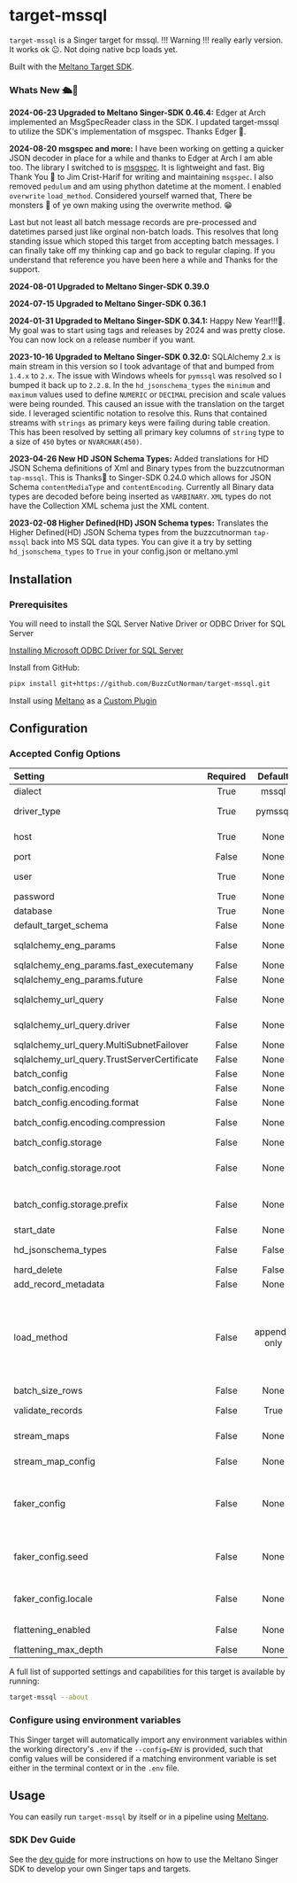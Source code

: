 # target-mssql

`target-mssql` is a Singer target for mssql. !!! Warning !!! really early version.  It works ok 😐.  Not doing native bcp loads yet.

Built with the [Meltano Target SDK](https://sdk.meltano.com).
### Whats New 🛳️🎉
**2024-06-23 Upgraded to Meltano Singer-SDK 0.46.4:** Edger at Arch implemented an MsgSpecReader class in the SDK.  I updated target-mssql to utilize the SDK's implementation of msgspec.  Thanks Edger 🙏.

**2024-08-20 msgspec and more:**  I have been working on getting a quicker JSON decoder in place for a while and thanks to Edger at Arch I am able too.  The library I switched to is [msgspec]( https://jcristharif.com/msgspec/). It is lightweight and fast.  Big Thank You 🙏 to Jim Crist-Harif for writing and maintaining `msgspec`. I also removed `pedulum` and am using phython datetime at the moment. I enabled `overwrite` `load_method`.  Considered yourself warned that, There be monsters 🧌 of ye own making using the overwrite method. 😁 

Last but not least all batch message records are pre-processed and datetimes parsed just like orginal non-batch loads.  This resolves that long standing issue which stoped this target from accepting batch messages.  I can finally take off my thinking cap and go back to regular claping.  If you understand that reference you have been here a while and Thanks for the support.

**2024-08-01 Upgraded to Meltano Singer-SDK 0.39.0**

**2024-07-15 Upgraded to Meltano Singer-SDK 0.36.1**

**2024-01-31 Upgraded to Meltano Singer-SDK 0.34.1:** Happy New Year!!!🎉.  My goal was to start using tags and releases by 2024 and was pretty close.  You can now lock on a release number if you want. 

**2023-10-16 Upgraded to Meltano Singer-SDK 0.32.0:** SQLAlchemy 2.x is main stream in this version so I took advantage of that and bumped from `1.4.x` to `2.x`.  The issue with Windows wheels for `pymssql` was resolved so I bumped it back up to `2.2.8`. In the `hd_jsonschema_types` the `minimum` and `maximum` values used to define `NUMERIC` or `DECIMAL` precision and scale values were being rounded.  This caused an issue with the translation on the target side.  I leveraged scientific notation to resolve this. Runs that contained streams with `strings` as primary keys were failing during table creation.  This has been resolved by setting all primary key columns of `string` type to a size of `450` bytes or `NVARCHAR(450)`.  

**2023-04-26 New HD JSON Schema Types:**  Added translations for HD JSON Schema definitions of Xml and Binary types from the buzzcutnorman `tap-mssql`.  This is Thanks🙏 to Singer-SDK 0.24.0 which allows for JSON Schema `contentMediaType` and `contentEncoding`.  Currently all Binary data types are decoded before being inserted as `VARBINARY`.  `XML` types do not have the Collection XML schema just the XML content.

**2023-02-08 Higher Defined(HD) JSON Schema types:**  Translates the Higher Defined(HD) JSON Schema types from the buzzcutnorman `tap-mssql` back into MS SQL data types.  You can give it a try by setting `hd_jsonschema_types` to `True` in your config.json or meltano.yml
<!--

Developer TODO: Update the below as needed to correctly describe the install procedure. For instance, if you do not have a PyPi repo, or if you want users to directly install from your git repo, you can modify this step as appropriate.
-->
## Installation
<!--
Install from PyPi:

```bash
pipx install target-mssql
```
-->
### Prerequisites
You will need to install the SQL Server Native Driver or ODBC Driver for SQL Server

[Installing Microsoft ODBC Driver for SQL Server](https://learn.microsoft.com/en-us/sql/connect/odbc/windows/system-requirements-installation-and-driver-files?view=sql-server-ver16#installing-microsoft-odbc-driver-for-sql-server)

Install from GitHub:

```bash
pipx install git+https://github.com/BuzzCutNorman/target-mssql.git
```

Install using [Meltano](https://www.meltano.com) as a [Custom Plugin](https://docs.meltano.com/guide/plugin-management#custom-plugins)


## Configuration

### Accepted Config Options

<!--
Developer TODO: Provide a list of config options accepted by the target.

This section can be created by copy-pasting the CLI output from:

```
target-mssql --about --format=markdown
```
-->
| Setting | Required | Default | Description |
|:--------|:--------:|:-------:|:------------|
| dialect | True     | mssql   | The Dialect of SQLAlchamey |
| driver_type | True     | pymssql | The Python Driver you will be using to<BR/>connect to the SQL server |
| host | True     | None    | The FQDN of the Host serving out the<BR/>SQL Instance |
| port | False    | None    | The port on which SQL awaiting connection |
| user | True     | None    | The User Account who has been granted<BR/>access to the SQL Server |
| password | True     | None    | The Password for the User account |
| database | True     | None    | The Default database for this connection |
| default_target_schema | False    | None    | The Default schema to place all streams |
| sqlalchemy_eng_params | False    | None    | SQLAlchemy Engine Paramaters:<BR/>fast_executemany, future |
| sqlalchemy_eng_params.fast_executemany | False    | None    | Fast Executemany Mode: True, False |
| sqlalchemy_eng_params.future | False    | None    | Run the engine in 2.0 mode: True, False |
| sqlalchemy_url_query | False    | None    | SQLAlchemy URL Query options: driver, MultiSubnetFailover, TrustServerCertificate |
| sqlalchemy_url_query.driver | False    | None    | The Driver to use when connection should<BR/>match the Driver Type |
| sqlalchemy_url_query.MultiSubnetFailover | False    | None    | This is a Yes No option |
| sqlalchemy_url_query.TrustServerCertificate | False    | None    | This is a Yes No option |
| batch_config | False    | None    | Optional Batch Message configuration |
| batch_config.encoding | False    | None    |             |
| batch_config.encoding.format | False    | None    | Currently the only format is jsonl |
| batch_config.encoding.compression | False    | None    | Currently the only compression options is<BR/>gzip |
| batch_config.storage | False    | None    |             |
| batch_config.storage.root | False    | None    | The directory you want batch<BR/>messages to be placed in.<BR/>example: file://test/batches |
| batch_config.storage.prefix | False    | None    | What prefix you want your<BR/>messages to have<BR/>example: test-batch- |
| start_date | False    | None    | The earliest record date to sync |
| hd_jsonschema_types | False    |       False | Turn on translation of Higher Defined(HD)<BR/>JSON Schema types to SQL Types |
| hard_delete | False    |       False | Hard delete records. |
| add_record_metadata | False    | None    | Add metadata to records. |
| load_method | False    | append-only | The method to use when loading data into<BR/>the destination. `append-only` will always<BR/>write all input records whether that<BR/>records already exists or not. <BR/>`upsert` will update existing records and<BR/>insert new records. `overwrite` will<BR/>delete all existing records and insert all input records. |
| batch_size_rows | False    | None    | Maximum number of rows in each batch. |
| validate_records | False    |       True | Whether to validate the schema of the<BR/>incoming streams. |
| stream_maps | False    | None    | Config object for stream maps capability.<BR/>For more information check out [Stream Maps](https://sdk.meltano.com/en/latest/stream_maps.html). |
| stream_map_config | False    | None    | User-defined config values to be used within map expressions. |
| faker_config | False    | None    | Config for the [`Faker`](https://faker.readthedocs.io/en/master/) instance<BR/>variable `fake` used within map expressions.<BR/>Only applicable if the plugin specifies<BR/>`faker` as an addtional dependency<BR/>(through the `singer-sdk` `faker` extra or directly). |
| faker_config.seed | False    | None    | Value to seed the Faker generator<BR/>for deterministic output: https://faker.readthedocs.io/en/master/#seeding-the-generator |
| faker_config.locale | False    | None    | One or more LCID locale strings to<BR/>produce localized output for: https://faker.readthedocs.io/en/master/#localization |
| flattening_enabled | False    | None    | 'True' to enable schema flattening and<BR/>automatically expand nested properties. |
| flattening_max_depth | False    | None    | The max depth to flatten schemas. |

A full list of supported settings and capabilities for this
target is available by running:

```bash
target-mssql --about
```

### Configure using environment variables

This Singer target will automatically import any environment variables within the working directory's
`.env` if the `--config=ENV` is provided, such that config values will be considered if a matching
environment variable is set either in the terminal context or in the `.env` file.
<!--
### Source Authentication and Authorization


Developer TODO: If your target requires special access on the destination system, or any special authentication requirements, provide those here.
-->

## Usage

You can easily run `target-mssql` by itself or in a pipeline using [Meltano](https://meltano.com/).
<!--
### Executing the Target Directly

```bash
target-mssql --version
target-mssql --help
# Test using the "Carbon Intensity" sample:
tap-carbon-intensity | target-mssql --config /path/to/target-mssql-config.json
```

## Developer Resources

Follow these instructions to contribute to this project.

### Initialize your Development Environment

```bash
pipx install poetry
poetry install
```

### Create and Run Tests

Create tests within the `target_mssql/tests` subfolder and
  then run:

```bash
poetry run pytest
```

You can also test the `target-mssql` CLI interface directly using `poetry run`:

```bash
poetry run target-mssql --help
```

### Testing with [Meltano](https://meltano.com/)

_**Note:** This target will work in any Singer environment and does not require Meltano.
Examples here are for convenience and to streamline end-to-end orchestration scenarios._

<!--
Developer TODO:
Your project comes with a custom `meltano.yml` project file already created. Open the `meltano.yml` and follow any "TODO" items listed in
the file.
-->
<!--
Next, install Meltano (if you haven't already) and any needed plugins:

```bash
# Install meltano
pipx install meltano
# Initialize meltano within this directory
cd target-mssql
meltano install
```

Now you can test and orchestrate using Meltano:

```bash
# Test invocation:
meltano invoke target-mssql --version
# OR run a test `elt` pipeline with the Carbon Intensity sample tap:
meltano elt tap-carbon-intensity target-mssql
```
-->
### SDK Dev Guide

See the [dev guide](https://sdk.meltano.com/en/latest/dev_guide.html) for more instructions on how to use the Meltano Singer SDK to
develop your own Singer taps and targets.
